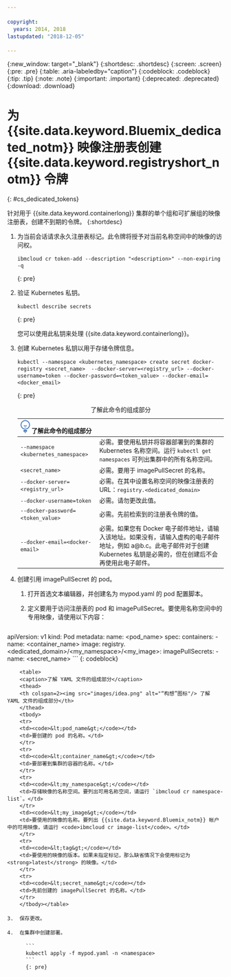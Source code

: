 ```yaml
---

copyright:
  years: 2014, 2018
lastupdated: "2018-12-05"

---
```


{:new_window: target="_blank"}
{:shortdesc: .shortdesc}
{:screen: .screen}
{:pre: .pre}
{:table: .aria-labeledby="caption"}
{:codeblock: .codeblock}
{:tip: .tip}
{:note: .note}
{:important: .important}
{:deprecated: .deprecated}
{:download: .download}





# 为 {{site.data.keyword.Bluemix_dedicated_notm}} 映像注册表创建 {{site.data.keyword.registryshort_notm}} 令牌
{: #cs_dedicated_tokens}

针对用于 {{site.data.keyword.containerlong}} 集群的单个组和可扩展组的映像注册表，创建不到期的令牌。
{:shortdesc}

1.  为当前会话请求永久注册表标记。此令牌将授予对当前名称空间中的映像的访问权。
    ```
    ibmcloud cr token-add --description "<description>" --non-expiring -q
    ```
    {: pre}

2.  验证 Kubernetes 私钥。

    ```
    kubectl describe secrets
    ```
    {: pre}

    您可以使用此私钥来处理 {{site.data.keyword.containerlong}}。

3.  创建 Kubernetes 私钥以用于存储令牌信息。

    ```
    kubectl --namespace <kubernetes_namespace> create secret docker-registry <secret_name>  --docker-server=<registry_url> --docker-username=token --docker-password=<token_value> --docker-email=<docker_email>
    ```
    {: pre}

    <table>
    <caption>了解此命令的组成部分</caption>
    <thead>
    <th colspan=2><img src="images/idea.png" alt="“构想”图标"/> 了解此命令的组成部分</th>
    </thead>
    <tbody>
    <tr>
    <td><code>--namespace &lt;kubernetes_namespace&gt;</code></td>
    <td>必需。要使用私钥并将容器部署到的集群的 Kubernetes 名称空间。运行 <code>kubectl get namespaces</code> 可列出集群中的所有名称空间。</td>
    </tr>
    <tr>
    <td><code>&lt;secret_name&gt;</code></td>
    <td>必需。要用于 imagePullSecret 的名称。</td>
    </tr>
    <tr>
    <td><code>--docker-server=&lt;registry_url&gt;</code></td>
    <td>必需。在其中设置名称空间的映像注册表的 URL：<code>registry.&lt;dedicated_domain&gt;</code></li></ul></td>
    </tr>
    <tr>
    <td><code>--docker-username=token</code></td>
    <td>必需。请勿更改此值。</td>
    </tr>
    <tr>
    <td><code>--docker-password=&lt;token_value&gt;</code></td>
    <td>必需。先前检索到的注册表令牌的值。</td>
    </tr>
    <tr>
    <td><code>--docker-email=&lt;docker-email&gt;</code></td>
    <td>必需。如果您有 Docker 电子邮件地址，请输入该地址。如果没有，请输入虚构的电子邮件地址，例如 a@b.c。此电子邮件对于创建 Kubernetes 私钥是必需的，但在创建后不会再使用此电子邮件。</td>
    </tr>
    </tbody></table>

4.  创建引用 imagePullSecret 的 pod。

    1.  打开首选文本编辑器，并创建名为 mypod.yaml 的 pod 配置脚本。
    2.  定义要用于访问注册表的 pod 和 imagePullSecret。要使用名称空间中的专用映像，请使用以下内容：


        ```
apiVersion: v1
        kind: Pod
        metadata:
          name: <pod_name>
        spec:
          containers:
            - name: <container_name>
              image: registry.<dedicated_domain>/<my_namespace>/<my_image>:<tag>
          imagePullSecrets:
            - name: <secret_name>
        ```
        {: codeblock}

        <table>
        <caption>了解 YAML 文件的组成部分</caption>
        <thead>
        <th colspan=2><img src="images/idea.png" alt="“构想”图标"/> 了解 YAML 文件的组成部分</th>
        </thead>
        <tbody>
        <tr>
        <td><code>&lt;pod_name&gt;</code></td>
        <td>要创建的 pod 的名称。</td>
        </tr>
        <tr>
        <td><code>&lt;container_name&gt;</code></td>
        <td>要部署到集群的容器的名称。</td>
        </tr>
        <tr>
        <td><code>&lt;my_namespace&gt;</code></td>
        <td>存储映像的名称空间。要列出可用名称空间，请运行 `ibmcloud cr namespace-list`。</td>
        </tr>
        <td><code>&lt;my_image&gt;</code></td>
        <td>要使用的映像的名称。要列出 {{site.data.keyword.Bluemix_notm}} 帐户中的可用映像，请运行 <code>ibmcloud cr image-list</code>。</td>
        </tr>
        <tr>
        <td><code>&lt;tag&gt;</code></td>
        <td>要使用的映像的版本。如果未指定标记，那么缺省情况下会使用标记为 <strong>latest</strong> 的映像。</td>
        </tr>
        <tr>
        <td><code>&lt;secret_name&gt;</code></td>
        <td>先前创建的 imagePullSecret 的名称。</td>
        </tr>
        </tbody></table>

    3.  保存更改。

    4.  在集群中创建部署。

          ```
          kubectl apply -f mypod.yaml -n <namespace>
          ```
          {: pre}
